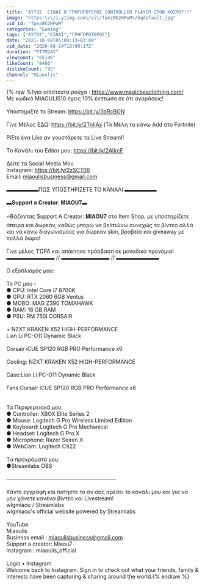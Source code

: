 ```yaml
---
title: "ΑΥΤΟΣ  ΕΙΝΑΙ Ο ΓΡΗΓΟΡΟΤΕΡΟΣ CONTROLLER PLAYER ΣΤΟΝ ΚΟΣΜΟ?!!"
image: "https:\/\/i.ytimg.com\/vi\/fpmz8K2HPwM\/hqdefault.jpg"
vid_id: "fpmz8K2HPwM"
categories: "Gaming"
tags: ["ΑΥΤΟΣ","ΕΙΝΑΙ","ΓΡΗΓΟΡΟΤΕΡΟΣ"]
date: "2021-10-08T05:09:13+03:00"
vid_date: "2020-08-14T18:00:17Z"
duration: "PT7M24S"
viewcount: "65146"
likeCount: "8466"
dislikeCount: "95"
channel: "Miaoulis"
---
```

{% raw %}για απίστευτα ρούχα : <a rel="nofollow" target="blank" href="https://www.magicbeeclothing.com/">https://www.magicbeeclothing.com/</a><br />Με κωδικό MIAOULIS10 έχεις 10% έκπτωση σε ότι αγοράσεις!<br /><br />Yποστήριξτε το Stream: <a rel="nofollow" target="blank" href="https://bit.ly/3bRcBON">https://bit.ly/3bRcBON</a><br /><br />Γίνε Μέλος ΕΔΩ: <a rel="nofollow" target="blank" href="https://bit.ly/2TnlIAs">https://bit.ly/2TnlIAs</a> (Τα Mέλη τα κάνω Add στο Fortnite)<br /><br /> Ρίξτε ένα Like αν γουστάρετε τα Live Stream!!<br /><br />Tο Κανάλι του Editor μου: <a rel="nofollow" target="blank" href="https://bit.ly/2AIjrcF">https://bit.ly/2AIjrcF</a><br /><br />Δείτε τα Social Media Μου<br />Instagram: <a rel="nofollow" target="blank" href="https://bit.ly/2zSCT66">https://bit.ly/2zSCT66</a><br />Email: miaoulisbusiness@gmail.com<br /><br /> ▬▬▬▬▬▬ΠΩΣ ΥΠΟΣΤΗΡΙΖΕΤΕ ΤΟ ΚΑΝΑΛΙ ▬▬▬▬▬▬<br /><br />                      ▬𝐒𝐮𝐩𝐩𝐨𝐫𝐭 𝐚 𝐂𝐫𝐞𝐚𝐭𝐨𝐫: 𝐌𝐈𝐀𝐎𝐔𝟕▬<br /><br />⭐️Βάζοντας Support A Creator: 𝐌𝐈𝐀𝐎𝐔𝟕 στο Item Shop, με υποστηρίζετε άπειρα και δωρεάν, καθώς μπορώ να βελτιώνω συνεχώς τα βίντεο αλλά και να κάνω διαγωνισμούς για δωρεάν skin, βραβεία και giveaway με πολλά δώρα!<br /><br />Γίνε μέλος ΤΏΡΑ και απόκτησε πρόσβαση σε μοναδικά προνόμια!<br />▬▬▬▬▬▬▬▬▬ // ▬▬▬▬▬▬▬▬▬ // ▬▬▬▬▬▬▬▬<br /><br /> Ο εξοπλισμός μου:<br /><br />Το PC μου -<br />  ● CPU:  Intel Core i7 8700K<br />  ● GPU: RTX 2060 6GB Ventus<br />  ● MOBO: MAG Z390 TOMAHAWK<br />  ● RAM: 16 GB RAM<br />  ● PSU: RM 750I CORSAIR<br /><br />   + NZXT KRAKEN X52 HIGH-PERFORMANCE<br />      Lian Li PC-O11 Dynamic Black<br /><br />      Corsair iCUE SP120 RGB PRO Performance x6<br /><br />      Cooling: NZXT KRAKEN X52 HIGH-PERFORMANCE<br /><br />      Case:Lian Li PC-O11 Dynamic Black<br /><br />      Fans:Corsair iCUE SP120 RGB PRO Performance x6<br /><br /><br /> Τα Περιφερειακά μου:<br />   ● Controller: XBOX Elite Series 2<br />   ● Mouse: Logitech G Pro Wireless Limited Edition<br />   ● Keyboard: Logitech G Pro Mechanical<br />   ● Headset: Logitech G Pro X<br />   ● Microphone: Razer Seiren X<br />   ● WebCam: Logitech C922 <br /><br /> Tα προγράματά μου:<br />  ●Streamlabs OBS<br /><br />─────────────────────────────<br /><br /> Κάντε εγγραφή και πατήστε το  αν σας αρέσει το κανάλι μου και για να μην χάνετε κανένα  βίντεο και Livestream! <br />wlgmiaou / Streamlabs<br />wlgmiaou's official website powered by Streamlabs<br /><br />YouTube<br />Miaoulis<br />Business email : miaoulisbusiness@gmail.com<br />Support a creator: Miaou7 <br />Instagram : miaoulis_official<br /><br />Login • Instagram<br />Welcome back to Instagram. Sign in to check out what your friends, family &amp; interests have been capturing &amp; sharing around the world.{% endraw %}
